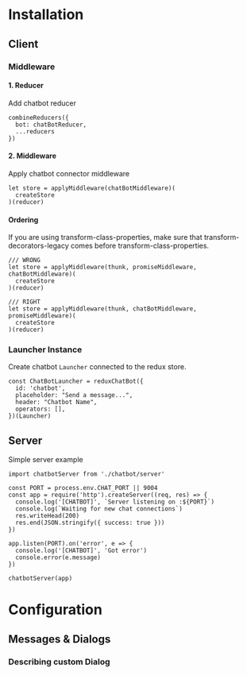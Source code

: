# Installation 

## Client

### Middleware 
#### 1. Reducer

Add chatbot reducer

```
combineReducers({
  bot: chatBotReducer,
  ...reducers
})
```

#### 2. Middleware
 
Apply chatbot connector middleware
```
let store = applyMiddleware(chatBotMiddleware)(
  createStore
)(reducer)
```

#### Ordering
If you are using transform-class-properties, make sure that transform-decorators-legacy comes before transform-class-properties.

```
/// WRONG
let store = applyMiddleware(thunk, promiseMiddleware, chatBotMiddleware)(
  createStore
)(reducer)

/// RIGHT
let store = applyMiddleware(thunk, chatBotMiddleware, promiseMiddleware)(
  createStore
)(reducer)
```

###  Launcher Instance
Create chatbot `Launcher` connected to the redux store.
 
```
const ChatBotLauncher = reduxChatBot({
  id: 'chatbot',
  placeholder: "Send a message...",
  header: "Chatbot Name",
  operators: [],
})(Launcher)
```

## Server

Simple server example

```angular
import chatbotServer from './chatbot/server'

const PORT = process.env.CHAT_PORT || 9004
const app = require('http').createServer((req, res) => {
  console.log('[CHATBOT]', `Server listening on :${PORT}`)
  console.log(`Waiting for new chat connections`)
  res.writeHead(200)
  res.end(JSON.stringify({ success: true }))
})

app.listen(PORT).on('error', e => {
  console.log('[CHATBOT]', 'Got error')
  console.error(e.message)
})

chatbotServer(app)
```

# Configuration

## 

## Messages & Dialogs

### Describing custom Dialog

